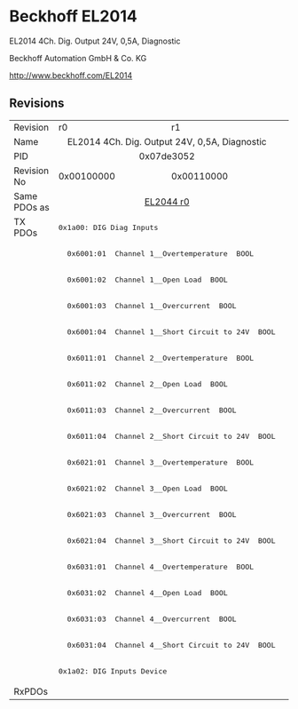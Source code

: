 # Beckhoff EL2014

EL2014 4Ch. Dig. Output 24V, 0,5A, Diagnostic

Beckhoff Automation GmbH & Co. KG

http://www.beckhoff.com/EL2014

## Revisions
<table>
<tr >
<td>Revision</td>
<td>r0</td>
<td>r1</td>
</tr>
<tr >
<td>Name</td>
<td colspan=2 align="center">EL2014 4Ch. Dig. Output 24V, 0,5A, Diagnostic</td>
</tr>
<tr >
<td>PID</td>
<td colspan=2 align="center">0x07de3052</td>
</tr>
<tr >
<td>Revision No</td>
<td>0x00100000</td>
<td>0x00110000</td>
</tr>
<tr >
<td>Same PDOs as</td>
<td colspan=2 align="center"><a href="EL2044">EL2044 r0</a></td>
</tr>
<tr class="txpdo">
<td rowspan=18 valign=top>TX PDOs</td>
<td colspan=2 align="left"><pre>0x1a00: DIG Diag Inputs</pre></td>
<td></td>
</tr>
<tr class="txpdo">
<td colspan=2 align="left"><pre>  0x6001:01  Channel 1__Overtemperature  BOOL</pre></td>
</tr>
<tr class="txpdo">
<td colspan=2 align="left"><pre>  0x6001:02  Channel 1__Open Load  BOOL</pre></td>
</tr>
<tr class="txpdo">
<td colspan=2 align="left"><pre>  0x6001:03  Channel 1__Overcurrent  BOOL</pre></td>
</tr>
<tr class="txpdo">
<td colspan=2 align="left"><pre>  0x6001:04  Channel 1__Short Circuit to 24V  BOOL</pre></td>
</tr>
<tr class="txpdo">
<td colspan=2 align="left"><pre>  0x6011:01  Channel 2__Overtemperature  BOOL</pre></td>
</tr>
<tr class="txpdo">
<td colspan=2 align="left"><pre>  0x6011:02  Channel 2__Open Load  BOOL</pre></td>
</tr>
<tr class="txpdo">
<td colspan=2 align="left"><pre>  0x6011:03  Channel 2__Overcurrent  BOOL</pre></td>
</tr>
<tr class="txpdo">
<td colspan=2 align="left"><pre>  0x6011:04  Channel 2__Short Circuit to 24V  BOOL</pre></td>
</tr>
<tr class="txpdo">
<td colspan=2 align="left"><pre>  0x6021:01  Channel 3__Overtemperature  BOOL</pre></td>
</tr>
<tr class="txpdo">
<td colspan=2 align="left"><pre>  0x6021:02  Channel 3__Open Load  BOOL</pre></td>
</tr>
<tr class="txpdo">
<td colspan=2 align="left"><pre>  0x6021:03  Channel 3__Overcurrent  BOOL</pre></td>
</tr>
<tr class="txpdo">
<td colspan=2 align="left"><pre>  0x6021:04  Channel 3__Short Circuit to 24V  BOOL</pre></td>
</tr>
<tr class="txpdo">
<td colspan=2 align="left"><pre>  0x6031:01  Channel 4__Overtemperature  BOOL</pre></td>
</tr>
<tr class="txpdo">
<td colspan=2 align="left"><pre>  0x6031:02  Channel 4__Open Load  BOOL</pre></td>
</tr>
<tr class="txpdo">
<td colspan=2 align="left"><pre>  0x6031:03  Channel 4__Overcurrent  BOOL</pre></td>
</tr>
<tr class="txpdo">
<td colspan=2 align="left"><pre>  0x6031:04  Channel 4__Short Circuit to 24V  BOOL</pre></td>
</tr>
<tr class="txpdo">
<td colspan=2 align="left"><pre>0x1a02: DIG Inputs Device</pre></td>
</tr>
<tr >
<td>RxPDOs</td>
<td colspan=2 align="left"></td>
</tr>
</table>
